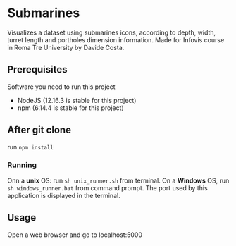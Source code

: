 # Submarines

Visualizes a dataset using submarines icons, according to depth, width, turret length and portholes dimension information.
Made for Infovis course in Roma Tre University by Davide Costa.

## Prerequisites

Software you need to run this project
- NodeJS (12.16.3 is stable for this project)
- npm (6.14.4 is stable for this project)

## After git clone

run `npm install`

### Running

Onn a **unix** OS: run `sh unix_runner.sh` from terminal.
On a **Windows** OS, run `sh windows_runner.bat` from command prompt.
The port used by this application is displayed in the terminal.

## Usage

Open a web browser and go to localhost:5000
